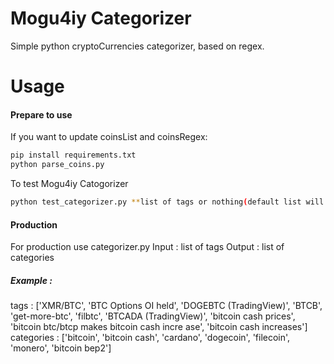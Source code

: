 # Mogu4iy Categorizer

Simple python cryptoCurrencies categorizer, based on regex.
# Usage
#### Prepare to use
If you want to update coinsList and coinsRegex:

```sh
pip install requirements.txt
python parse_coins.py
```

To test Mogu4iy Catogorizer

```sh
python test_categorizer.py **list of tags or nothing(default list will be used)**
```
#### Production

For production use categorizer.py
Input : list of tags
Output : list of categories
##### Example : 
tags :
 ['XMR/BTC', 'BTC Options OI held', 'DOGEBTC (TradingView)', 'BTCB', 'get-more-btc', 'filbtc', 'BTCADA (TradingView)', 'bitcoin cash prices', 'bitcoin btc/btcp makes bitcoin cash incre
ase', 'bitcoin cash increases']
categories :
 ['bitcoin', 'bitcoin cash', 'cardano', 'dogecoin', 'filecoin', 'monero', 'bitcoin bep2']


